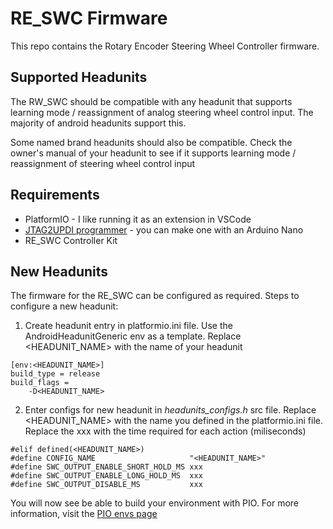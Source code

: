 # RE_SWC Firmware

This repo contains the Rotary Encoder Steering Wheel Controller firmware.

## Supported Headunits

The RW_SWC should be compatible with any headunit that supports learning mode / reassignment of analog steering wheel control input. The majority of android headunits support this.

Some named brand headunits should also be compatible. Check the owner's manual of your headunit to see if it supports learning mode / reassignment of steering wheel control input

## Requirements

- PlatformIO - I like running it as an extension in VSCode
- [JTAG2UPDI programmer](https://github.com/ElTangas/jtag2updi) - you can make one with an Arduino Nano
- RE_SWC Controller Kit

## New Headunits

The firmware for the RE_SWC can be configured as required. Steps to configure a new headunit:

1. Create headunit entry in platformio.ini file. Use the AndroidHeadunitGeneric env as a template. Replace <HEADUNIT_NAME> with the name of your headunit

```
[env:<HEADUNIT_NAME>]
build_type = release
build_flags =
    -D<HEADUNIT_NAME>
```

2. Enter configs for new headunit in _headunits_configs.h_ src file. Replace <HEADUNIT_NAME> with the name you defined in the platformio.ini file. Replace the xxx with the time required for each action (miliseconds)

```
#elif defined(<HEADUNIT_NAME>)
#define CONFIG_NAME                     "<HEADUNIT_NAME>"
#define SWC_OUTPUT_ENABLE_SHORT_HOLD_MS xxx
#define SWC_OUTPUT_ENABLE_LONG_HOLD_MS  xxx
#define SWC_OUTPUT_DISABLE_MS           xxx
```

You will now see be able to build your environment with PIO. For more information, visit the [PIO envs page](https://docs.platformio.org/en/latest/projectconf/sections/env/index.html)
